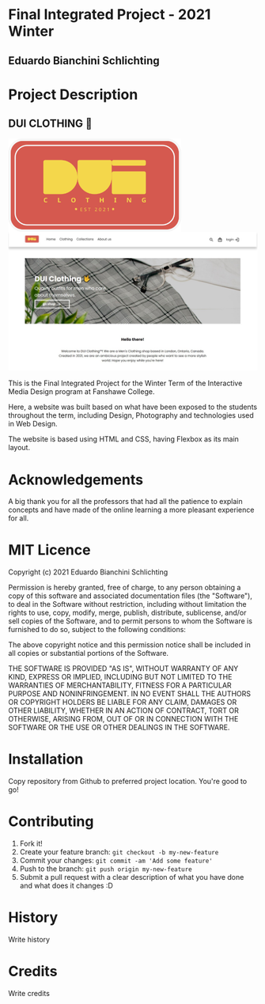 # Final Integrated Project - 2021 Winter

## Eduardo Bianchini Schlichting

# Project Description

## DUI CLOTHING :love_you_gesture:

<img src="images/dui_logo.svg" alt="DUI Clothing Logo" width="350" align="center">

<img src="images/dui_homepage.jpg" alt="DUI Homepage">

This is the Final Integrated Project for the Winter Term of the Interactive Media Design program at Fanshawe College.

Here, a website was built based on what have been exposed to the students throughout the term, including Design, Photography and technologies used in Web Design.

The website is based using HTML and CSS, having Flexbox as its main layout.


# Acknowledgements

A big thank you for all the professors that had all the patience to explain concepts and have made of the online learning a more pleasant experience for all.

# MIT Licence
Copyright (c) 2021 Eduardo Bianchini Schlichting

Permission is hereby granted, free of charge, to any person obtaining a copy of this software and associated documentation files (the "Software"), to deal in the Software without restriction, including without limitation the rights to use, copy, modify, merge, publish, distribute, sublicense, and/or sell copies of the Software, and to permit persons to whom the Software is furnished to do so, subject to the following conditions:

The above copyright notice and this permission notice shall be included in all copies or substantial portions of the Software.

THE SOFTWARE IS PROVIDED "AS IS", WITHOUT WARRANTY OF ANY KIND, EXPRESS OR IMPLIED, INCLUDING BUT NOT LIMITED TO THE WARRANTIES OF MERCHANTABILITY, FITNESS FOR A PARTICULAR PURPOSE AND NONINFRINGEMENT. IN NO EVENT SHALL THE AUTHORS OR COPYRIGHT HOLDERS BE LIABLE FOR ANY CLAIM, DAMAGES OR OTHER LIABILITY, WHETHER IN AN ACTION OF CONTRACT, TORT OR OTHERWISE, ARISING FROM, OUT OF OR IN CONNECTION WITH THE SOFTWARE OR THE USE OR OTHER DEALINGS IN THE SOFTWARE.

# Installation
Copy repository from Github to preferred project location. You're good to go!

# Contributing
1. Fork it!
2. Create your feature branch: `git checkout -b my-new-feature`
3. Commit your changes: `git commit -am 'Add some feature'`
4. Push to the branch: `git push origin my-new-feature`
5. Submit a pull request with a clear description of what you have done and what does it changes :D

# History
Write history

# Credits
Write credits
